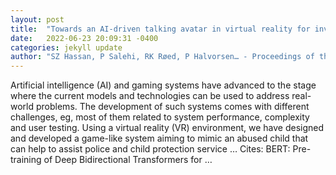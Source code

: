 ```yaml
---
layout: post
title:  "Towards an AI-driven talking avatar in virtual reality for investigative interviews of children"
date:   2022-06-23 20:09:31 -0400
categories: jekyll update
author: "SZ Hassan, P Salehi, RK Røed, P Halvorsen… - Proceedings of the 2nd …, 2022"
---
```

Artificial intelligence (AI) and gaming systems have advanced to the stage where the current models and technologies can be used to address real-world problems. The development of such systems comes with different challenges, eg, most of them related to system performance, complexity and user testing. Using a virtual reality (VR) environment, we have designed and developed a game-like system aiming to mimic an abused child that can help to assist police and child protection service …
Cites: ‪BERT: Pre-training of Deep Bidirectional Transformers for …‬  